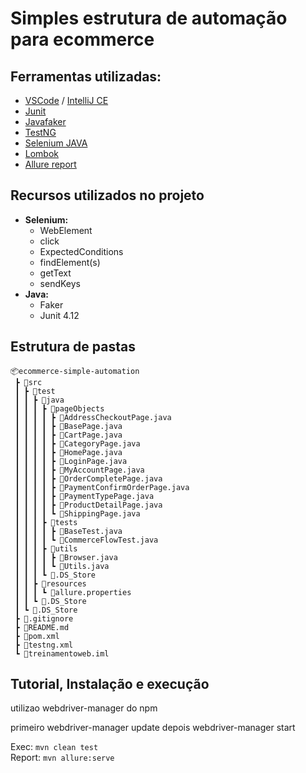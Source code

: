 # Simples estrutura de automação para ecommerce

## Ferramentas utilizadas:
- [VSCode](https://code.visualstudio.com/ "VSCode") / [IntelliJ CE](https://www.jetbrains.com/idea/download/ "IntelliJ CE")
- [Junit](https://mvnrepository.com/artifact/junit/junit/4.12 "Junit")
- [Javafaker](https://github.com/DiUS/java-faker "Javafaker")
- [TestNG](http://testng.org/ "TestNG")
- [Selenium JAVA](https://mvnrepository.com/artifact/org.seleniumhq.selenium/selenium-java "Selenium JAVA")
- [Lombok](https://projectlombok.org/ "Lombok")
- [Allure report](https://docs.qameta.io/allure/ "Allure report")

## Recursos utilizados no projeto
- **Selenium:**
    - WebElement
    - click
    - ExpectedConditions
    - findElement(s)
    - getText
    - sendKeys
- **Java:**
    - Faker
    - Junit 4.12

## Estrutura de pastas

```
📦ecommerce-simple-automation
 ┣ 📂src
 ┃ ┣ 📂test
 ┃ ┃ ┣ 📂java
 ┃ ┃ ┃ ┣ 📂pageObjects
 ┃ ┃ ┃ ┃ ┣ 📜AddressCheckoutPage.java
 ┃ ┃ ┃ ┃ ┣ 📜BasePage.java
 ┃ ┃ ┃ ┃ ┣ 📜CartPage.java
 ┃ ┃ ┃ ┃ ┣ 📜CategoryPage.java
 ┃ ┃ ┃ ┃ ┣ 📜HomePage.java
 ┃ ┃ ┃ ┃ ┣ 📜LoginPage.java
 ┃ ┃ ┃ ┃ ┣ 📜MyAccountPage.java
 ┃ ┃ ┃ ┃ ┣ 📜OrderCompletePage.java
 ┃ ┃ ┃ ┃ ┣ 📜PaymentConfirmOrderPage.java
 ┃ ┃ ┃ ┃ ┣ 📜PaymentTypePage.java
 ┃ ┃ ┃ ┃ ┣ 📜ProductDetailPage.java
 ┃ ┃ ┃ ┃ ┗ 📜ShippingPage.java
 ┃ ┃ ┃ ┣ 📂tests
 ┃ ┃ ┃ ┃ ┣ 📜BaseTest.java
 ┃ ┃ ┃ ┃ ┗ 📜CommerceFlowTest.java
 ┃ ┃ ┃ ┣ 📂utils
 ┃ ┃ ┃ ┃ ┣ 📜Browser.java
 ┃ ┃ ┃ ┃ ┗ 📜Utils.java
 ┃ ┃ ┃ ┗ 📜.DS_Store
 ┃ ┃ ┣ 📂resources
 ┃ ┃ ┃ ┗ 📜allure.properties
 ┃ ┃ ┗ 📜.DS_Store
 ┃ ┗ 📜.DS_Store
 ┣ 📜.gitignore
 ┣ 📜README.md
 ┣ 📜pom.xml
 ┣ 📜testng.xml
 ┗ 📜treinamentoweb.iml
```

## Tutorial, Instalação e execução

utilizao webdriver-manager do npm

primeiro webdriver-manager update
depois webdriver-manager start

Exec:
`mvn clean test`  
Report:
`mvn allure:serve`
